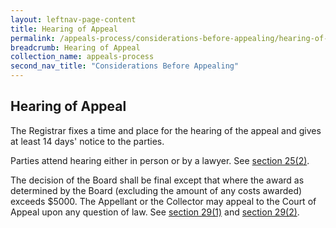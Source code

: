 ```yaml
---
layout: leftnav-page-content
title: Hearing of Appeal 
permalink: /appeals-process/considerations-before-appealing/hearing-of-appeal
breadcrumb: Hearing of Appeal  
collection_name: appeals-process
second_nav_title: "Considerations Before Appealing"
---
```

Hearing of Appeal
---
The Registrar fixes a time and place for the hearing of the appeal and gives at least 14 days' notice to the parties. <br>

Parties attend hearing either in person or by a lawyer. See  [section 25(2)](https://sso.agc.gov.sg/Act/LAA1966?ProvIds=pr25-#pr25-).  <br>

The decision of the Board shall be final except that where the award as determined by the Board (excluding the amount of any costs awarded) exceeds $5000.  The Appellant or the Collector may appeal to the Court of Appeal upon any question of law.  See [section 29(1)](https://sso.agc.gov.sg/Act/LAA1966?ProvIds=pr29-#pr29-) and [section 29(2)](https://sso.agc.gov.sg/Act/LAA1966?ProvIds=pr29-#pr29-).  <br>

 
